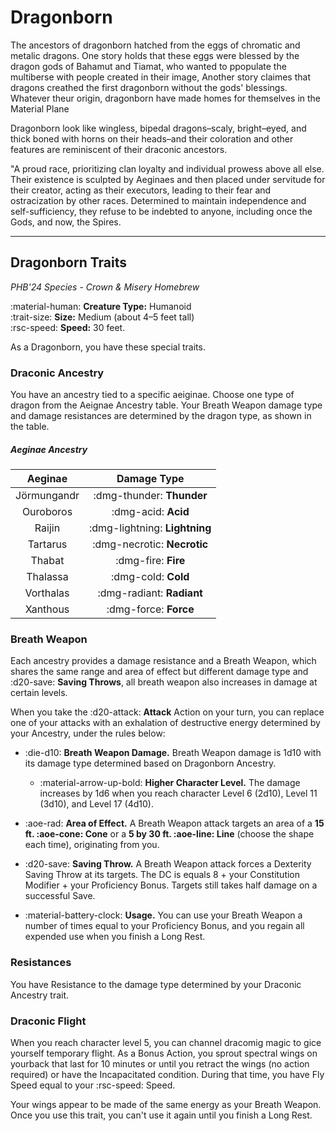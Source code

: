 # Dragonborn

The ancestors of dragonborn hatched from the eggs of chromatic and metalic dragons. One story holds that these eggs were blessed by the dragon gods of Bahamut and Tiamat, who wanted to ppopulate the multiberse with people created in their image, Another story claimes that dragons creathed the first dragonborn without the gods' blessings. Whatever theur origin, dragonborn have made homes for themselves in the Material Plane

Dragonborn look like wingless, bipedal dragons–scaly, bright–eyed, and thick boned with horns on their heads–and their coloration and other features are reminiscent of their draconic ancestors.

"A proud race, prioritizing clan loyalty and individual prowess above all else. Their existence is sculpted by Aeginaes and then placed under servitude for their creator, acting as their executors, leading to their fear and ostracization by other races. Determined to maintain independence and self-sufficiency, they refuse to be indebted to anyone, including once the Gods, and now, the Spires.

---

## Dragonborn Traits

*PHB'24 Species - Crown & Misery Homebrew*

:material-human: **Creature Type:** Humanoid  
:trait-size: **Size:** Medium (about 4–5 feet tall)  
:rsc-speed: **Speed:** 30 feet.

As a Dragonborn, you have these special traits.

### Draconic Ancestry

You have an ancestry tied to a specific aeiginae. Choose one type of dragon from the Aeignae Ancestry table. Your Breath Weapon damage type and damage resistances are determined by the dragon type, as shown in the table.

##### Aeginae Ancestry

| Aeginae | Damage Type |
|:-:|:-:|
| Jörmungandr | :dmg-thunder: **Thunder** |
| Ouroboros | :dmg-acid: **Acid** |
| Raijin | :dmg-lightning: **Lightning** |
| Tartarus | :dmg-necrotic: **Necrotic** |
| Thabat | :dmg-fire: **Fire** |
| Thalassa | :dmg-cold: **Cold** |
| Vorthalas | :dmg-radiant: **Radiant** |
| Xanthous | :dmg-force: **Force** |

### Breath Weapon 

Each ancestry provides a damage resistance and a Breath Weapon, which shares the same range and area of effect but different damage type and :d20-save: **Saving Throws**, all breath weapon also increases in damage at certain levels.

When you take the :d20-attack: **Attack** Action on your turn, you can replace one of your attacks with an exhalation of destructive energy determined by your Ancestry, under the rules below:

- :die-d10: **Breath Weapon Damage.** Breath Weapon damage is 1d10 with its damage type determined based on Dragonborn Ancestry.
    - :material-arrow-up-bold: **Higher Character Level.** The damage increases by 1d6 when you reach character Level 6 (2d10), Level 11 (3d10), and Level 17 (4d10). 

- :aoe-rad: **Area of Effect.** A Breath Weapon attack targets an area of a **15 ft. :aoe-cone: Cone** or a **5 by 30 ft. :aoe-line: Line** (choose the shape each time), originating from you. 

- :d20-save: **Saving Throw.** A Breath Weapon attack forces a Dexterity Saving Throw at its targets. The DC is equals 8 + your Constitution Modifier + your Proficiency Bonus. Targets still takes half damage on a successful Save.

- :material-battery-clock: **Usage.** You can use your Breath Weapon a number of times equal to your Proficiency Bonus, and you regain all expended use when you finish a Long Rest.

### Resistances

You have Resistance to the damage type determined by your Draconic Ancestry trait.

### Draconic Flight

When you reach character level 5, you can channel dracomig magic to gice yourself temporary flight. As a Bonus Action, you sprout spectral wings on yourback that last for 10 minutes or until you retract the wings (no action required) or have the Incapacitated condition. During that time, you have Fly Speed equal to your :rsc-speed: Speed.

Your wings appear to be made of the same energy as your Breath Weapon. Once you use this trait, you can't use it again until you finish a Long Rest.